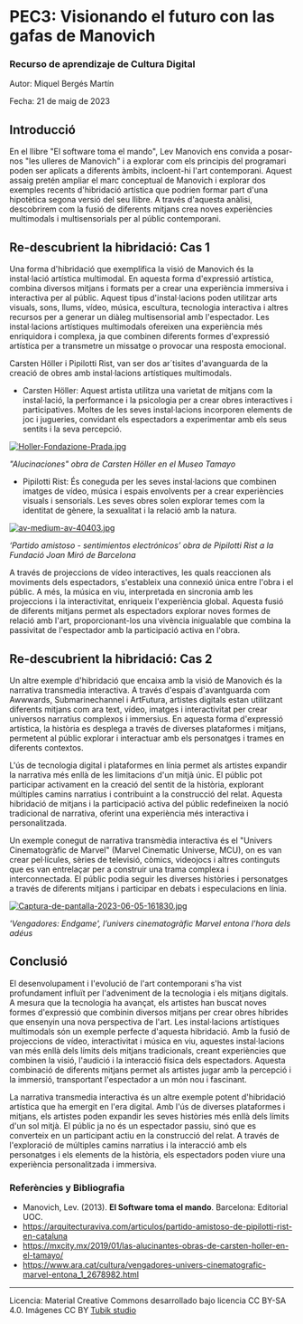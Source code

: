 # PEC3: Visionando el futuro con las gafas de Manovich 

### Recurso de aprendizaje de Cultura Digital 


Autor: Miquel Bergés Martín 


Fecha: 21 de maig de 2023


## Introducció

En el llibre "El software toma el mando", Lev Manovich ens convida a posar-nos "les ulleres de Manovich" i a explorar com els principis del programari poden ser aplicats a diferents àmbits, incloent-hi l'art contemporani. Aquest assaig pretén ampliar el marc conceptual de Manovich i explorar dos exemples recents d'hibridació artística que podrien formar part d'una hipotètica segona versió del seu llibre. A través d'aquesta anàlisi, descobrirem com la fusió de diferents mitjans crea noves experiències multimodals i multisensorials per al públic contemporani.


## Re-descubrient la hibridació: Cas 1

Una forma d'hibridació que exemplifica la visió de Manovich és la instal·lació artística multimodal. En aquesta forma d'expressió artística, combina diversos mitjans i formats per a crear una experiència immersiva i interactiva per al públic. Aquest tipus d'instal·lacions poden utilitzar arts visuals, sons, llums, vídeo, música, escultura, tecnologia interactiva i altres recursos per a generar un diàleg multisensorial amb l'espectador. Les instal·lacions artístiques multimodals ofereixen una experiència més enriquidora i complexa, ja que combinen diferents formes d'expressió artística per a transmetre un missatge o provocar una resposta emocional. 

Carsten Höller i Pipilotti Rist, van ser dos ar´tisites d'avanguarda de la creació de obres amb instal·lacions artístiques multimodals.
* Carsten Höller: Aquest artista utilitza una varietat de mitjans com la instal·lació, la performance i la psicologia per a crear obres interactives i participatives. Moltes de les seves instal·lacions incorporen elements de joc i jugueries, convidant els espectadors a experimentar amb els seus sentits i la seva percepció.

[![Holler-Fondazione-Prada.jpg](https://i.postimg.cc/zfZ3KQnj/Holler-Fondazione-Prada.jpg)](https://postimg.cc/9DbWjJgR)

*"Alucinaciones" obra de Carsten Höller en el Museo Tamayo*
* Pipilotti Rist: És coneguda per les seves instal·lacions que combinen imatges de vídeo, música i espais envolvents per a crear experiències visuals i sensorials. Les seves obres solen explorar temes com la identitat de gènere, la sexualitat i la relació amb la natura.

[![av-medium-av-40403.jpg](https://i.postimg.cc/fbnjyBk4/av-medium-av-40403.jpg)](https://postimg.cc/DS6bYQq5)

*‘Partido amistoso - sentimientos electrónicos’ obra de Pipilotti Rist a la Fundació Joan Miró de Barcelona*



A través de projeccions de vídeo interactives, les quals reaccionen als moviments dels espectadors, s'estableix una connexió única entre l'obra i el públic. A més, la música en viu, interpretada en sincronia amb les projeccions i la interactivitat, enriqueix l'experiència global. Aquesta fusió de diferents mitjans permet als espectadors explorar noves formes de relació amb l'art, proporcionant-los una vivència inigualable que combina la passivitat de l'espectador amb la participació activa en l'obra.


## Re-descubrient la hibridació: Cas 2

Un altre exemple d'hibridació que encaixa amb la visió de Manovich és la narrativa transmedia interactiva. A través d'espais d'avantguarda com Awwwards, Submarinechannel i ArtFutura, artistes digitals estan utilitzant diferents mitjans com ara text, vídeo, imatges i interactivitat per crear universos narratius complexos i immersius. En aquesta forma d'expressió artística, la història es desplega a través de diverses plataformes i mitjans, permetent al públic explorar i interactuar amb els personatges i trames en diferents contextos. 

L'ús de tecnologia digital i plataformes en línia permet als artistes expandir la narrativa més enllà de les limitacions d'un mitjà únic. El públic pot participar activament en la creació del sentit de la història, explorant múltiples camins narratius i contribuint a la construcció del relat. Aquesta hibridació de mitjans i la participació activa del públic redefineixen la noció tradicional de narrativa, oferint una experiència més interactiva i personalitzada.

Un exemple conegut de narrativa transmèdia interactiva és el "Univers Cinematogràfic de Marvel" (Marvel Cinematic Universe, MCU), on es van crear pel·lícules, sèries de televisió, còmics, videojocs i altres continguts que es van entrelaçar per a construir una trama complexa i interconnectada. El públic podia seguir les diverses històries i personatges a través de diferents mitjans i participar en debats i especulacions en línia.

[![Captura-de-pantalla-2023-06-05-161830.jpg](https://i.postimg.cc/qqS1pKFj/Captura-de-pantalla-2023-06-05-161830.jpg)](https://postimg.cc/dZR2Bhwy)

*'Vengadores: Endgame', l’univers cinematogràfic Marvel entona l'hora dels adéus*


## Conclusió

El desenvolupament i l'evolució de l'art contemporani s'ha vist profundament influït per l'adveniment de la tecnologia i els mitjans digitals. A mesura que la tecnologia ha avançat, els artistes han buscat noves formes d'expressió que combinin diversos mitjans per crear obres híbrides que ensenyin una nova perspectiva de l'art. Les instal·lacions artístiques multimodals són un exemple perfecte d'aquesta hibridació. Amb la fusió de projeccions de vídeo, interactivitat i música en viu, aquestes instal·lacions van més enllà dels límits dels mitjans tradicionals, creant experiències que combinen la visió, l'audició i la interacció física dels espectadors. Aquesta combinació de diferents mitjans permet als artistes jugar amb la percepció i la immersió, transportant l'espectador a un món nou i fascinant.

La narrativa transmedia interactiva és un altre exemple potent d'hibridació artística que ha emergit en l'era digital. Amb l'ús de diverses plataformes i mitjans, els artistes poden expandir les seves històries més enllà dels límits d'un sol mitjà. El públic ja no és un espectador passiu, sinó que es converteix en un participant actiu en la construcció del relat. A través de l'exploració de múltiples camins narratius i la interacció amb els personatges i els elements de la història, els espectadors poden viure una experiència personalitzada i immersiva. 


### Referències y Bibliografia

* Manovich, Lev. (2013). **El Software toma el mando**. Barcelona: Editorial UOC. 
* https://arquitecturaviva.com/articulos/partido-amistoso-de-pipilotti-rist-en-cataluna
* https://mxcity.mx/2019/01/las-alucinantes-obras-de-carsten-holler-en-el-tamayo/
* https://www.ara.cat/cultura/vengadores-univers-cinematografic-marvel-entona_1_2678982.html



----

Licencia: Material Creative Commons desarrollado bajo licencia CC BY-SA 4.0. Imágenes CC BY [Tubik studio](https://blog.tubikstudio.com/how-to-create-original-flat-illustrations-designers-tips/) 
